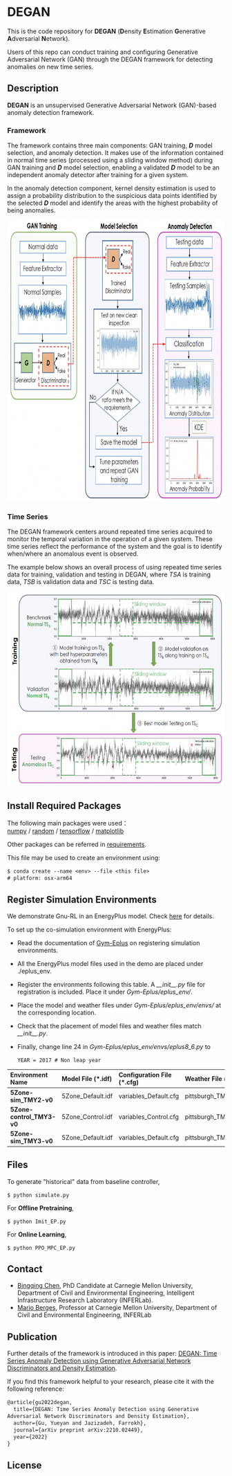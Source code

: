 # DEGAN

This is the code repository for **DEGAN** (**D**ensity **E**stimation **G**enerative **A**dversarial **N**etwork).

Users of this repo can conduct training and configuring Generative Adversarial Network (GAN) through the DEGAN framework for detecting anomalies on new time series. 


## Description
**DEGAN** is an unsupervised Generative Adversarial Network (GAN)-based anomaly detection framework. 

### Framework  

The framework contains three main components: GAN training, _**D**_ model selection, and anomaly detection. It makes use of the information contained in normal time series (processed using a sliding window method) during GAN training and _**D**_ model selection, enabling a validated _**D**_ model to be an independent anomaly detector after training for a given system. 

In the anomaly detection component, kernel density estimation is used to assign a probability distribution to the suspicious data points identified by the selected _**D**_ model and identify the areas with the highest probability of being anomalies.

<img src="https://github.com/Test1122th/test1/blob/main/imgs/degan_framework.png" width="800" height="650" />

### Time Series

The DEGAN framework centers around repeated time series acquired to monitor the temporal variation in the operation of a given system. These time series reflect the performance of the system and the goal is to identify when/where an anomalous event is observed. 

The example below shows an overall process of using repeated time series data for training, validation and testing in DEGAN, where _TSA_ is training data, _TSB_ is validation data and _TSC_ is testing data. 

<img src="https://github.com/Test1122th/test1/blob/main/imgs/time_series.png" width="600" height="450" />


## Install Required Packages

The following main packages were used：   
[numpy](https://numpy.org/install/) / [random](https://docs.python.org/3/library/random.html) / [tensorflow](https://www.tensorflow.org/install) / [matplotlib](https://matplotlib.org/stable/users/installing/index.html)

Other packages can be referred in [requirements](requirements.txt).

This file may be used to create an environment using:
```
$ conda create --name <env> --file <this file>
# platform: osx-arm64
```

## Register Simulation Environments
We demonstrate Gnu-RL in an EnergyPlus model. Check [here](Demo.ipynb) for details.

To set up the co-simulation environment with EnergyPlus: 
- Read the documentation of [Gym-Eplus](https://github.com/zhangzhizza/Gym-Eplus) on registering simulation environments. 
- All the EnergyPlus model files used in the demo are placed under ./eplus_env.
- Register the environments following this table. A  *\_\_init\_\_.py* file for registration is included. Place it under *Gym-Eplus/eplus_env/*. 
- Place the model and weather files under *Gym-Eplus/eplus_env/envs/* at the corresponding location.  
- Check that the placement of model files and weather files match *\_\_init\_\_.py*.
- Finally, change line 24 in *Gym-Eplus/eplus_env/envs/eplus8_6.py* to  

  ```
  YEAR = 2017 # Non leap year
  ```


| **Environment Name** |**Model File (\*.idf)**|**Configuration File (\*.cfg)**|**Weather File (\*.epw)**| 
|:----------------|:---------------|:--------|:-----------|
|**5Zone-sim_TMY2-v0**|5Zone_Default.idf|variables_Default.cfg|pittsburgh_TMY2.epw|
|**5Zone-control_TMY3-v0**|5Zone_Control.idf|variables_Control.cfg|pittsburgh_TMY3.epw|
| **5Zone-sim_TMY3-v0**   | 5Zone_Default.idf|variables_Default.cfg|pittsburgh_TMY3.epw|


## Files

To generate "historical" data from baseline controller, 

```
$ python simulate.py
```

For **Offline Pretraining**, 
```
$ python Imit_EP.py
```

For **Online Learning**, 
```
$ python PPO_MPC_EP.py
``` 

## Contact
- [Bingqing Chen](mailto:bingqinc@andrew.cmu.edu), PhD Candidate at Carnegie Mellon University, Department of Civil and Environmental Engineering, Intelligent Infrastructure Research Laboratory (INFERLab).
- [Mario Berges](mailto:marioberges@cmu.edu), Professor at Carnegie Mellon University, Department of Civil and Environmental Engineering, INFERLab


## Publication

Further details of the framework is introduced in this paper:
[DEGAN: Time Series Anomaly Detection using Generative Adversarial Network Discriminators and Density Estimation](https://arxiv.org/abs/2210.02449). 

If you find this framework helpful to your research, please cite it with the following reference:

```
@article{gu2022degan,
  title={DEGAN: Time Series Anomaly Detection using Generative Adversarial Network Discriminators and Density Estimation},
  author={Gu, Yueyan and Jazizadeh, Farrokh},
  journal={arXiv preprint arXiv:2210.02449},
  year={2022}
}
```


## License
